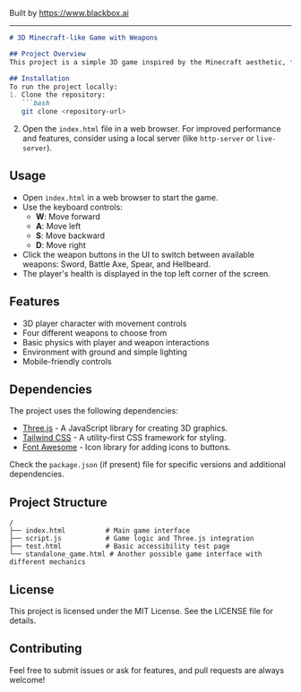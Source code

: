 
Built by https://www.blackbox.ai

---

```markdown
# 3D Minecraft-like Game with Weapons

## Project Overview
This project is a simple 3D game inspired by the Minecraft aesthetic, featuring a player character with the ability to wield various weapons. Built using Three.js, the game offers a basic environment where players can navigate, switch weapons, and interact with the game's elements.

## Installation
To run the project locally:
1. Clone the repository:
   ```bash
   git clone <repository-url>
   ```
2. Open the `index.html` file in a web browser. For improved performance and features, consider using a local server (like `http-server` or `live-server`).

## Usage
- Open `index.html` in a web browser to start the game.
- Use the keyboard controls:
  - **W**: Move forward
  - **A**: Move left
  - **S**: Move backward
  - **D**: Move right
- Click the weapon buttons in the UI to switch between available weapons: Sword, Battle Axe, Spear, and Hellbeard.
- The player's health is displayed in the top left corner of the screen.

## Features
- 3D player character with movement controls
- Four different weapons to choose from
- Basic physics with player and weapon interactions
- Environment with ground and simple lighting
- Mobile-friendly controls

## Dependencies
The project uses the following dependencies:
- [Three.js](https://threejs.org/) - A JavaScript library for creating 3D graphics.
- [Tailwind CSS](https://tailwindcss.com/) - A utility-first CSS framework for styling.
- [Font Awesome](https://fontawesome.com/) - Icon library for adding icons to buttons.

Check the `package.json` (if present) file for specific versions and additional dependencies.

## Project Structure
```
/
├── index.html          # Main game interface
├── script.js           # Game logic and Three.js integration
├── test.html           # Basic accessibility test page
└── standalone_game.html # Another possible game interface with different mechanics
```

## License
This project is licensed under the MIT License. See the LICENSE file for details.

## Contributing
Feel free to submit issues or ask for features, and pull requests are always welcome!
```